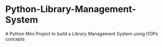 # Python-Library-Management-System
A Python Mini Project to build a Library Management System using OOPs concepts
